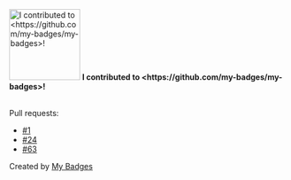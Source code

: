 <img src="https://github.com/my-badges/my-badges/blob/master/src/all-badges/my-badges-contributor/my-badges-contributor.png?raw=true" alt="I contributed to &lt;https://github.com/my-badges/my-badges&gt;!" title="I contributed to &lt;https://github.com/my-badges/my-badges&gt;!" width="128">
<strong>I contributed to &lt;https://github.com/my-badges/my-badges&gt;!</strong>
<br><br>

Pull requests:

- <a href="https://github.com/my-badges/my-badges/pull/1">#1</a>
- <a href="https://github.com/my-badges/my-badges/pull/24">#24</a>
- <a href="https://github.com/my-badges/my-badges/pull/63">#63</a>


Created by <a href="https://github.com/my-badges/my-badges">My Badges</a>
